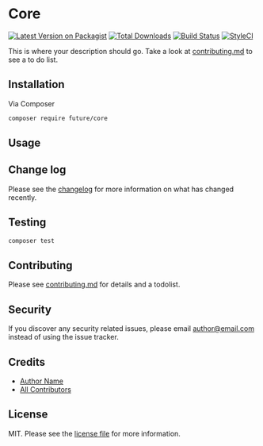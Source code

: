 # Core

[![Latest Version on Packagist][ico-version]][link-packagist]
[![Total Downloads][ico-downloads]][link-downloads]
[![Build Status][ico-travis]][link-travis]
[![StyleCI][ico-styleci]][link-styleci]

This is where your description should go. Take a look at [contributing.md](contributing.md) to see a to do list.

## Installation

Via Composer

```bash
composer require future/core
```

## Usage

## Change log

Please see the [changelog](changelog.md) for more information on what has changed recently.

## Testing

```bash
composer test
```

## Contributing

Please see [contributing.md](contributing.md) for details and a todolist.

## Security

If you discover any security related issues, please email author@email.com instead of using the issue tracker.

## Credits

- [Author Name][link-author]
- [All Contributors][link-contributors]

## License

MIT. Please see the [license file](license.md) for more information.

[ico-version]: https://img.shields.io/packagist/v/future/core.svg?style=flat-square
[ico-downloads]: https://img.shields.io/packagist/dt/future/core.svg?style=flat-square
[ico-travis]: https://img.shields.io/travis/future/core/master.svg?style=flat-square
[ico-styleci]: https://styleci.io/repos/12345678/shield

[link-packagist]: https://packagist.org/packages/future/core
[link-downloads]: https://packagist.org/packages/future/core
[link-travis]: https://travis-ci.org/future/core
[link-styleci]: https://styleci.io/repos/12345678
[link-author]: https://github.com/future
[link-contributors]: ../../contributors
